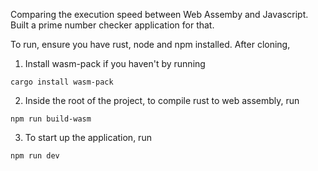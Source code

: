 Comparing the execution speed between Web Assemby and Javascript. Built a prime number checker application for that.

To run, ensure you have rust, node and npm installed. After cloning,

1. Install wasm-pack if you haven't by running 
```
cargo install wasm-pack
```

2. Inside the root of the project, to compile rust to web assembly, run
```
npm run build-wasm
```

3. To start up the application, run
```
npm run dev
```
